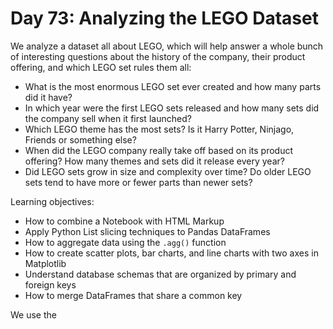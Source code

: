 # Day 73: Analyzing the LEGO Dataset

We analyze a dataset all about LEGO, which will help answer a whole bunch of interesting questions about the history of the company, their product offering, and which LEGO set rules them all:
- What is the most enormous LEGO set ever created and how many parts did it have?
- In which year were the first LEGO sets released and how many sets did the company sell when it first launched?
- Which LEGO theme has the most sets? Is it Harry Potter, Ninjago, Friends or something else?
- When did the LEGO company really take off based on its product offering? How many themes and sets did it release every year?
- Did LEGO sets grow in size and complexity over time? Do older LEGO sets tend to have more or fewer parts than newer sets?

Learning objectives:
- How to combine a Notebook with HTML Markup
- Apply Python List slicing techniques to Pandas DataFrames
- How to aggregate data using the `.agg()` function
- How to create scatter plots, bar charts, and line charts with two axes in Matplotlib
- Understand database schemas that are organized by primary and foreign keys
- How to merge DataFrames that share a common key

We use the 